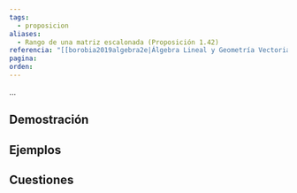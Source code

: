 ```yaml
---
tags:
  - proposicion
aliases:
  - Rango de una matriz escalonada (Proposición 1.42)
referencia: "[[borobia2019algebra2e|Álgebra Lineal y Geometría Vectorial (2a ed)]]"
pagina: 
orden:
---
```

...

## Demostración

## Ejemplos

## Cuestiones
